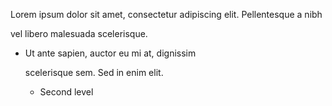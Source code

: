 Lorem ipsum dolor sit amet, consectetur
adipiscing elit. Pellentesque a nibh

vel libero malesuada scelerisque.

- Ut ante sapien, auctor eu mi at, dignissim
  
  scelerisque sem. Sed in enim elit.
  - Second level
